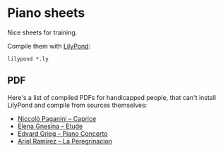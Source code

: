 # Piano sheets

Nice sheets for training.

Compile them with [LilyPond](http://lilypond.org):

```
lilypond *.ly
```

## PDF

Here's a list of compiled PDFs for handicapped people,
that can't install LilyPond and compile from sources themselves:
- [Niccolò Paganini – Caprice](https://github.com/arbitrary-dev/piano-sheets/releases/download/pdfs/paganini-caprice.pdf)
- [Elena Gnesina – Etude](https://github.com/arbitrary-dev/piano-sheets/releases/download/pdfs/gnesina-etude.pdf)
- [Edvard Grieg – Piano Concerto](https://github.com/arbitrary-dev/piano-sheets/releases/download/pdfs/grieg-piano-concerto.pdf)
- [Ariel Ramírez – La Peregrinacion](https://github.com/arbitrary-dev/piano-sheets/releases/download/pdfs/ramirez-peregrinacion.pdf)
